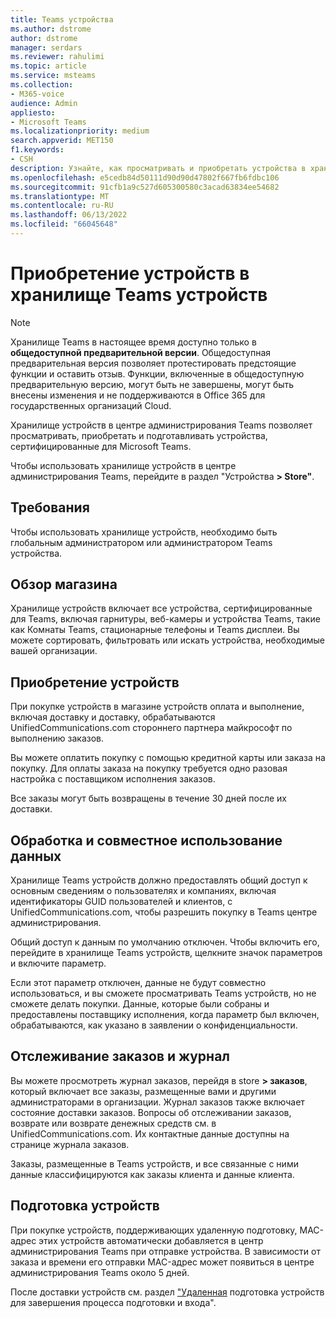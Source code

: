 ```yaml
---
title: Teams устройства
ms.author: dstrome
author: dstrome
manager: serdars
ms.reviewer: rahulimi
ms.topic: article
ms.service: msteams
ms.collection:
- M365-voice
audience: Admin
appliesto:
- Microsoft Teams
ms.localizationpriority: medium
search.appverid: MET150
f1.keywords:
- CSH
description: Узнайте, как просматривать и приобретать устройства в хранилище Teams центра администрирования
ms.openlocfilehash: e5cedb84d50111d90d90d47802f667fb6fdbc106
ms.sourcegitcommit: 91cfb1a9c527d605300580c3acad63834ee54682
ms.translationtype: MT
ms.contentlocale: ru-RU
ms.lasthandoff: 06/13/2022
ms.locfileid: "66045648"
---
```

# <a name="purchase-devices-in-the-teams-device-store"></a>Приобретение устройств в хранилище Teams устройств

>[!NOTE]
>Хранилище Teams в настоящее время доступно только в **общедоступной предварительной версии**. Общедоступная предварительная версия позволяет протестировать предстоящие функции и оставить отзыв. Функции, включенные в общедоступную предварительную версию, могут быть не завершены, могут быть внесены изменения и не поддерживаются в Office 365 для государственных организаций Cloud.

Хранилище устройств в центре администрирования Teams позволяет просматривать, приобретать и подготавливать устройства, сертифицированные для Microsoft Teams.  

 Чтобы использовать хранилище устройств в центре администрирования Teams, перейдите в раздел "Устройства **> Store"**.

## <a name="requirements"></a>Требования

Чтобы использовать хранилище устройств, необходимо быть глобальным администратором или администратором Teams устройства.

## <a name="browse-the-store"></a>Обзор магазина

Хранилище устройств включает все устройства, сертифицированные для Teams, включая гарнитуры, веб-камеры и устройства Teams, такие как Комнаты Teams, стационарные телефоны и Teams дисплеи. Вы можете сортировать, фильтровать или искать устройства, необходимые вашей организации.

## <a name="purchase-devices"></a>Приобретение устройств

При покупке устройств в магазине устройств оплата и выполнение, включая доставку и доставку, обрабатываются UnifiedCommunications.com стороннего партнера майкрософт по выполнению заказов.  

Вы можете оплатить покупку с помощью кредитной карты или заказа на покупку. Для оплаты заказа на покупку требуется одно разовая настройка с поставщиком исполнения заказов.

Все заказы могут быть возвращены в течение 30 дней после их доставки.

## <a name="data-handling-and-sharing"></a>Обработка и совместное использование данных

Хранилище Teams устройств должно предоставлять общий доступ к основным сведениям о пользователях и компаниях, включая идентификаторы GUID пользователей и клиентов, с UnifiedCommunications.com, чтобы разрешить покупку в Teams центре администрирования.

Общий доступ к данным по умолчанию отключен. Чтобы включить его, перейдите в хранилище Teams устройств, щелкните значок параметров и включите параметр.  

Если этот параметр отключен, данные не будут совместно использоваться, и вы сможете просматривать Teams устройств, но не сможете делать покупки. Данные, которые были собраны и предоставлены поставщику исполнения, когда параметр был включен, обрабатываются, как указано в заявлении о конфиденциальности.

## <a name="order-tracking-and-history"></a>Отслеживание заказов и журнал

Вы можете просмотреть журнал заказов, перейдя в store **> заказов**, который включает все заказы, размещенные вами и другими администраторами в организации. Журнал заказов также включает состояние доставки заказов. Вопросы об отслеживании заказов, возврате или возврате денежных средств см. в UnifiedCommunications.com. Их контактные данные доступны на странице журнала заказов.

Заказы, размещенные в Teams устройств, и все связанные с ними данные классифицируются как заказы клиента и данные клиента.

## <a name="provision-devices"></a>Подготовка устройств

При покупке устройств, поддерживающих удаленную подготовку, MAC-адрес этих устройств автоматически добавляется в центр администрирования Teams при отправке устройства. В зависимости от заказа и времени его отправки MAC-адрес может появиться в центре администрирования Teams около 5 дней.

После доставки устройств см. раздел ["Удаленная](remote-provision-remote-login.md#generate-a-verification-code) подготовка устройств для завершения процесса подготовки и входа".
